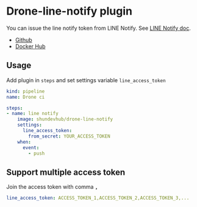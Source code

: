 # Drone-line-notify plugin

You can issue the line notify token from LINE Notify. See [LINE Notify doc](https://notify-bot.line.me/doc/en/).

- [Github](https://github.com/nttu-ysc/drone-line-notify)
- [Docker Hub](https://hub.docker.com/r/shundevhub/drone-line-notify)

## Usage

Add plugin in `steps` and set settings variable `line_access_token`

```yml
kind: pipeline
name: Drone ci

steps:
- name: line notify
    image: shundevhub/drone-line-notify
    settings:
      line_access_token:
        from_secret: YOUR_ACCESS_TOKEN
    when:
      event:
        - push
```

## Support multiple access token

Join the access token with comma **`,`**

```yml
line_access_token: ACCESS_TOKEN_1,ACCESS_TOKEN_2,ACCESS_TOKEN_3,...
```
